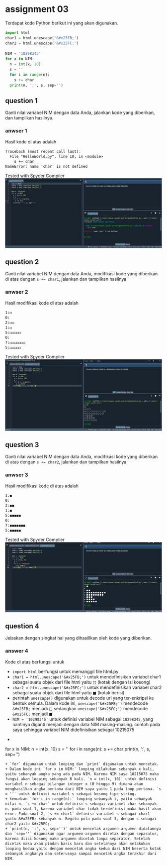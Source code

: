 # assignment 03
Terdapat kode Python berikut ini yang akan digunakan.
```python
import html
char1 = html.unescape('&#x25FB;')
char2 = html.unescape('&#x25FC;')

NIM = '10298345'
for x in NIM:
  n = int(x, 10)
  s = ''
  for i in range(n):
    s += char
  print(n, ':', s, sep='')
```

## question 1
Ganti nilai variabel NIM dengan data Anda, jalankan kode yang diberikan, dan tampilkan hasilnya.

### anwser 1
Hasil kode di atas adalah
```
Traceback (most recent call last):
  File "HelloWorld.py", line 10, in <module>
    s += char
NameError: name 'char' is not defined
```
Tested with Spyder Compiler ![alt text](https://github.com/anawwaaf/fi3201-01-2021-2/blob/main/assignments/03/10215075/jawaban-03-01.png)

## question 2
Ganti nilai variabel NIM dengan data Anda, modifikasi kode yang diberikan di atas dengan `s += char1`, jalankan dan tampilkan hasilnya.

### anwser 2
Hasil modifikasi kode di atas adalah
```
1:◻
0:
2:◻◻
1:◻
5:◻◻◻◻◻
0:
7:◻◻◻◻◻◻◻
5:◻◻◻◻◻
```
Tested with Spyder Compiler ![alt text](https://github.com/anawwaaf/fi3201-01-2021-2/blob/main/assignments/03/10215075/jawaban-03-02.png)

## question 3
Ganti nilai variabel NIM dengan data Anda, modifikasi kode yang diberikan di atas dengan `s += char2`, jalankan dan tampilkan hasilnya.

### anwser 3
Hasil modifikasi kode di atas adalah
```
1:◼
0:
2:◼◼
1:◼
5:◼◼◼◼◼
0:
7:◼◼◼◼◼◼◼
5:◼◼◼◼◼
```
Tested with Spyder Compiler ![alt text](https://github.com/anawwaaf/fi3201-01-2021-2/blob/main/assignments/03/10215075/jawaban-03-03.png)

## question 4
Jelaskan dengan singkat hal yang dihasillkan oleh kode yang diberikan.

### answer 4
Kode di atas berfungsi untuk
+ `import html` berfungsi untuk memanggil file html.py
+ `char1 = html.unescape('&#x25FB;')` untuk mendefinisikan variabel char1 sebagai suatu objek dari file html yaitu &#x25FB; (kotak dengan isi kosong)
+ `char2 = html.unescape('&#x25FC;')` untuk mendefinisikan variabel char2 sebagai suatu objek dari file html yaitu &#x25FC; (kotak berisi)
+ perintah `unescape()` digunakan untuk decode url yang ter-enkripsi ke bentuk semula. Dalam kode ini, `unescape('&#x25FB;')` mendecode `&#x25FB;` menjadi &#x25FB; sedangkan `unescape('&#x25FC;')` mendecode `&#x25FC;` menjadi &#x25FC; 
+ `NIM = '10298345'` untuk definisi variabel NIM sebagai `10298345`, yang nantinya diganti menjadi dengan data NIM masing-masing. contoh pada saya sehingga variabel NIM didefinisikan sebagai 10215075
+  ```python
  for x in NIM:
  n = int(x, 10)
  s = ''
  for i in range(n):
    s += char
  print(n, ':', s, sep='')
  ``` 
+ `for` digunakan untuk looping dan `print` digunakan untuk mencetak. 
+ Dalam kode ini `for x in NIM:` looping dilakukan sebanyak x kali, yaitu sebanyak angka yang ada pada NIM. Karena NIM saya 10215075 maka fungsi akan looping sebanyak 8 kali. `n = int(x, 10)` untuk definisi variabel n sebagai bilangan integer x (0 hingga 9) dimana akan menghasilkan angka pertama dari NIM saya yaitu 1 pada loop pertama. `s = ''` untuk definisi variabel s sebagai kosong tipe string. 
+ kemudian `for i in range(n):` looping sebanyak i, yaitu sebanyak nilai n. `s += char` untuk definisi s sebagai variabel char sebanyak n. pada soal 1, karena variabel char tidak terdefinisi maka hasil akan eror. Pada soal 2, `s += char1` definisi variabel s sebagai char1 yaitu &#x25FB; sebanyak n. Begitu pula pada soal 3, dengan s sebagai char2 yaitu &#x25FC;.
+ `print(n, ':', s, sep='')` untuk mencetak argumen-argumen didalamnya dan `sep=''` digunakan agar argumen-argumen dicetak dengan separator, karena diisi kosong maka argumen dicetak tanpa separator. Setelah dicetak maka akan pindah baris baru dan setelahnya akan melakukan looping kedua yaitu dengan mencetak angka kedua dari NIM beserta kotak sebanyak angkanya dan seterusnya sampai mencetak angka terakhir dari NIM.

 
 
